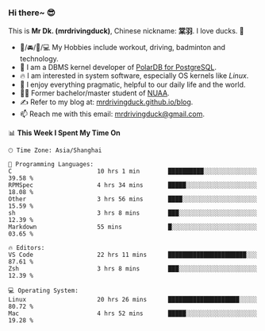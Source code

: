 ### Hi there~ 😎

This is **Mr Dk. (mrdrivingduck)**, Chinese nickname: **棠羽**. I love ducks. 🦆

- 💪/🚘/🏸/💻 My Hobbies include workout, driving, badminton and technology.
- 🍊 I am a DBMS kernel developer of [PolarDB for PostgreSQL](https://github.com/ApsaraDB/PolarDB-for-PostgreSQL).
- 🔥 I am interested in system software, especially OS kernels like *Linux*.
- 🔧 I enjoy everything pragmatic, helpful to our daily life and the world.
- 👨‍🎓 Former bachelor/master student of [NUAA](https://en.wikipedia.org/wiki/Nanjing_University_of_Aeronautics_and_Astronautics).
- ✍ Refer to my blog at: [mrdrivingduck.github.io/blog](https://mrdrivingduck.github.io/blog/).
- 📫 Reach me with this email: [mrdrivingduck@gmail.com](mailto:mrdrivingduck@gmail.com).

<!--START_SECTION:waka-->
📊 **This Week I Spent My Time On** 

```text
🕑︎ Time Zone: Asia/Shanghai

💬 Programming Languages: 
C                        10 hrs 1 min        ██████████░░░░░░░░░░░░░░░   39.58 % 
RPMSpec                  4 hrs 34 mins       █████░░░░░░░░░░░░░░░░░░░░   18.08 % 
Other                    3 hrs 56 mins       ████░░░░░░░░░░░░░░░░░░░░░   15.59 % 
sh                       3 hrs 8 mins        ███░░░░░░░░░░░░░░░░░░░░░░   12.39 % 
Markdown                 55 mins             █░░░░░░░░░░░░░░░░░░░░░░░░   03.65 % 

🔥 Editors: 
VS Code                  22 hrs 11 mins      ██████████████████████░░░   87.61 % 
Zsh                      3 hrs 8 mins        ███░░░░░░░░░░░░░░░░░░░░░░   12.39 % 

💻 Operating System: 
Linux                    20 hrs 26 mins      ████████████████████░░░░░   80.72 % 
Mac                      4 hrs 52 mins       █████░░░░░░░░░░░░░░░░░░░░   19.28 % 
```


<!--END_SECTION:waka-->

<!-- ![Mr Dk.'s GitHub Stats](https://github-readme-stats.vercel.app/api?username=mrdrivingduck&count_private&show_icons=true&theme=buefy) -->

<!-- ![Most Used Languages](https://github-readme-stats.vercel.app/api/top-langs/?username=mrdrivingduck&exclude_repo=mips32-CPU,snort-tcp-socket&theme=buefy&layout=compact&langs_count=10) -->


<!--
**mrdrivingduck/mrdrivingduck** is a ✨ _special_ ✨ repository because its `README.md` (this file) appears on your GitHub profile.

Here are some ideas to get you started:

- 🔭 I’m currently working on ...
- 🌱 I’m currently learning ...
- 👯 I’m looking to collaborate on ...
- 🤔 I’m looking for help with ...
- 💬 Ask me about ...
- 📫 How to reach me: ...
- 😄 Pronouns: ...
- ⚡ Fun fact: ...
-->
